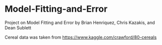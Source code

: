 # Model-Fitting-and-Error
Project on Model Fitting and Error by Brian Henriquez, Chris Kazakis, and Dean Sublett

Cereal data was taken from https://www.kaggle.com/crawford/80-cereals
